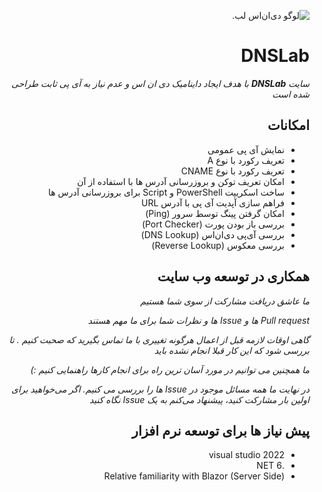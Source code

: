 <div dir="rtl">

![لوگو ‌دی‌ان‌اس لب.](https://www.dnslab.ir/images/Icons/Logo.png "لوگو ‌دی‌ان‌اس لب.")

# DNSLab

_سایت **DNSLab** با هدف ایجاد داینامیک دی ان اس و عدم نیاز به آی پی ثابت طراحی شده است_

## امکانات
* نمایش آی پی عمومی
* تعریف رکورد با نوع A
* تعریف رکورد با نوع CNAME
* امکان تعریف توکن و بروزرسانی آدرس ها با استفاده از آن
* ساخت اسکریپت PowerShell و Script برای بروزرسانی آدرس ها
* فراهم سازی آپدیت آی پی با آدرس URL
* امکان گرفتن پینگ توسط سرور (Ping)
* بررسی باز بودن پورت (Port Checker)
* بررسی آی‌پی دی‌ان‌اس (DNS Lookup)
* بررسی معکوس (Reverse Lookup)
  
## همکاری در توسعه وب سایت

*ما عاشق دریافت مشارکت از سوی شما هستیم*

*Pull request ها و Issue ها و نظرات شما برای ما مهم هستند*

*گاهی اوقات لازمه قبل از اعمال هرگونه تغییری با ما تماس بگیرید که صحبت کنیم . تا بررسی شود که این کار قبلا انجام نشده باید*

*ما همچنین می توانیم در مورد آسان ترین راه برای انجام کارها راهنمایی کنیم :)*

*در نهایت ما همه مسائل موجود در Issue ها را بررسی می کنیم. اگر می‌خواهید برای اولین بار مشارکت کنید، پیشنهاد می‌کنم به یک Issue نگاه کنید*

## پیش نیاز ها برای توسعه نرم افزار

* visual studio 2022
* .NET 6
* Relative familiarity with Blazor (Server Side)

</div>
